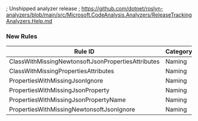 ﻿; Unshipped analyzer release
; https://github.com/dotnet/roslyn-analyzers/blob/main/src/Microsoft.CodeAnalysis.Analyzers/ReleaseTrackingAnalyzers.Help.md

### New Rules

Rule ID | Category | Severity | Notes
--------|----------|----------|-------
ClassWithMissingNewtonsoftJsonPropertiesAttributes | Naming | Info | NewtonsoftJsonPropertyAnalyzer
ClassWithMissingPropertiesAttributes | Naming | Info | SystemTextJsonPropertyAnalyzer
PropertiesWithMissingJsonIgnore | Naming | Info | SystemTextJsonPropertyAnalyzer
PropertiesWithMissingJsonProperty | Naming | Info | NewtonsoftJsonPropertyAnalyzer
PropertiesWithMissingJsonPropertyName | Naming | Info | SystemTextJsonPropertyAnalyzer
PropertiesWithMissingNewtonsoftJsonIgnore | Naming | Info | NewtonsoftJsonPropertyAnalyzer